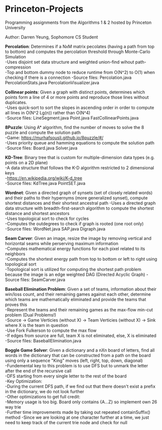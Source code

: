 # Princeton-Projects
Programming assignments from the Algorithms 1 & 2 hosted by Princeton University

Author: Darren Yeung, Sophomore CS Student

**Percolation**: Determines if a NxM matrix pecolates (having a path from top to bottom) and computes the percolation threshold through Monte-Carlo Simulation  
    -Uses disjoint set data structure and weighted union-find wihout path-compression  
    -Top and bottom dummy node to reduce runtime from O(N^2) to O(1) when checking if there is a connection
     -Source files: Percolation.java PercolationStats.java PercolationVisualizer.java  
      
**Collinear points**: Given a graph with distinct points, determines which points form a line of 4 or more points and reproduce those lines without duplicates.   
    -Uses quick-sort to sort the slopes in ascending order in order to compute all lines in O(N^2 Lg(n)) rather than O(N^4)  
    -Source files: LineSegment.java Point.java  FastCollinearPoints.java  
    
**8Puzzle**: Using A* algorithm, find the number of moves to solve the 8 puzzle and compute the solution path  
    -Game: https://murhafsousli.github.io/8puzzle/#/  
    -Uses priority queue and hamming equations to compute the solution path   
    -Source files: Board.java Solver.java   

**KD-Tree**: Binary tree that is custom for multiple-dimension data types (e.g. points on a 2D plane)  
    -A data structure that follows the K-D algorithm restricted to 2 dimensional keys  
    -https://en.wikipedia.org/wiki/K-d_tree  
    -Source files: KdTree.java PointSET.java  

**Wordnet**: Given a directed graph of synsets (set of closely related words) and their paths to their hypernyms (more generalized synset),
compute shortest distances and their shortest ancestral path
    -Uses a directed graph data structure with breadth-first-search algorithm to compute the shortest distance and shortest ancestors   
    -Uses topological sort to check for cycles   
    -Computes the outdegrees to check if graph is rooted (one root only)  
    -Source files: WordNet.java SAP.java Digraph.java   
    
**Seam Carver**: Given an image, resize the image by removing vertical and horizontal seams while perserving maximum information <br />
    -Computes mathematical energy functions for each pixel related to its neighbors <br />
    -Computes the shortest energy path from top to bottom or left to right using topological sort <br />
    -Topological sort is utilized for computing the shortest path problem because the image is an edge weighted DAG (Directed Acyclic Graph)
    -Source files: SeamCarver.java

**Baseball Elimination Problem**: Given a set of teams, information about their win/loss count, and their remaining games against each other, 
determine which teams are mathematically eliminated and provide the teams that proves this <br />
    -Represent the teams and their remaining games as the max-flow min-cut problem (Dual Problems!) <br />
    -Source -> Game Verticies (without X) -> Team Verticies (without X) -> Sink where X is the team in question <br />
    -Use Fork Fulkerson to compute the max flow <br />
    -If edges from source are full, team X is not eliminated, else, X is eliminated <br />
    -Source files: BaseballElimination.java

**Boggle Game Solver**: Given a dictionary and a nXn board of letters, find all words in the dictionary that can be constructed 
from a path on the board using only a sequence "King" moves (left, right, top, down, diagonal) <br />
    -Fundemental key to this problem is to use DFS but to unmark the letter after the end of the recursive call <br />
    -DFS starting from every single letter to the rest of the board <br />
    -Key Optimization: <br />
      -During the current DFS path, if we find out that there doesn't exist a prefix in the dictionary, we do not look further <br />
    -Other optimizations to get full credit: <br />
      -Memory usage is too big. Board only contains {A...Z} so implement own 26 way trie <br />
      -Further time improvements made by taking out repeated containSuffix() method 
        -Since we are looking at one character further at a time, we just need to keep track of the current trie node and check for null 
   


    

    
    
    
    
